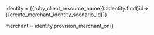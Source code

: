 identity = {{ruby_client_resource_name}}::Identity.find(:id=>{{create_merchant_identity_scenario_id}})

merchant = identity.provision_merchant_on()




